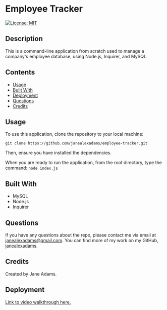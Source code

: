 # Employee Tracker

[![License: MIT](https://img.shields.io/badge/License-MIT-yellow.svg)](https://opensource.org/licenses/MIT)

## Description
This is a command-line application from scratch used to manage a company's employee database, using Node.js, Inquirer, and MySQL.

## Contents
- [Usage](#usage)
- [Built With](#built-with)
- [Deployment](#deployment)
- [Questions](#questions)
- [Credits](#credits)

## Usage
To use this application, clone the repository to your local machine:
```
git clone https://github.com/janealexadams/employee-tracker.git
```

Then, ensure you have installed the dependencies.

When you are ready to run the application, from the root directory, type the command:
`node index.js`

## Built With
- MySQL
- Node.js 
- Inquirer

## Questions
If you have any questions about the repo, please contact me via email at janealexadams@gmail.com. You can find more of my work on my GitHub, [janealexadams](https://github.com/janealexadams).

## Credits
Created by Jane Adams.

## Deployment
[Link to video walkthrough here.](https://drive.google.com/file/d/1Uybi6jsfoh4WEwEXsVZeW0pMVp7Pq9Q-/view?usp=sharing)


